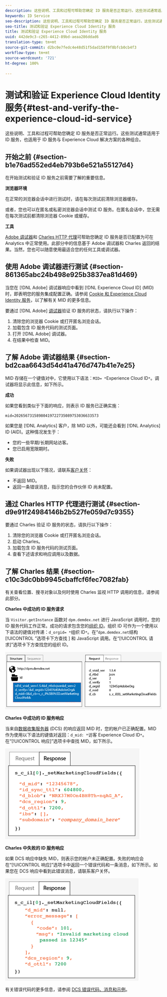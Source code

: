 ```yaml
---
description: 这些说明、工具和过程可帮助您确定 ID 服务是否正常运行。这些测试通常适用于 ID 服务，也适用于 ID 服务与 Experience Cloud 解决方案的各种组合。
keywords: ID Service
seo-description: 这些说明、工具和过程可帮助您确定 ID 服务是否正常运行。这些测试通常适用于 ID 服务，也适用于 ID 服务与 Experience Cloud 解决方案的各种组合。
seo-title: 测试和验证 Experience Cloud Identity 服务
title: 测试和验证 Experience Cloud Identity 服务
uuid: 442de9c3-c265-4412-89bd-aeaa286ddad6
translation-type: tm+mt
source-git-commit: d2bc0e7fedc4e48d51f5dad158f9f8bfcb0cb4f3
workflow-type: tm+mt
source-wordcount: '721'
ht-degree: 100%

---
```



# 测试和验证 Experience Cloud Identity 服务{#test-and-verify-the-experience-cloud-id-service}

这些说明、工具和过程可帮助您确定 ID 服务是否正常运行。这些测试通常适用于 ID 服务，也适用于 ID 服务与 Experience Cloud 解决方案的各种组合。

## 开始之前 {#section-b1e76ad552ed4eb793b6e521a55127d4}

在开始测试和验证 ID 服务之前需要了解的重要信息。

**浏览器环境**

在正常的浏览器会话中进行测试时，请在每次测试前清除浏览器缓存。

或者，您也可以在匿名或私密浏览器会话中测试 ID 服务。在匿名会话中，您无需在每次测试前都清除浏览器 Cookie 或缓存。

**工具**

[Adobe 调试器](https://docs.adobe.com/content/help/zh-Hans/analytics/implementation/validate/debugger.html)和 [Charles HTTP 代理](https://www.charlesproxy.com/)可帮助您确定 ID 服务是否已配置为可在 Analytics 中正常使用。此部分中的信息基于 Adobe 调试器和 Charles 返回的结果。当然，您也可以随意使用最适合您的任何工具或调试器。

## 使用 Adobe 调试器进行测试 {#section-861365abc24b498e925b3837ea81d469}

当您在 [!DNL Adobe] 调试器响应中看到 [!DNL Experience Cloud ID] (MID) 时，即表明您的服务集成配置正确。请参阅 [Cookie 和 Experience Cloud Identity 服务](../introduction/cookies.md)，以了解有关 MID 的更多信息。

要通过 [!DNL Adobe] [调试器](https://docs.adobe.com/content/help/zh-Hans/analytics/implementation/validate/debugger.html)验证 ID 服务的状态，请执行以下操作：

1. 清除您的浏览器 Cookie 或打开匿名浏览会话。
1. 加载包含 ID 服务代码的测试页面。
1. 打开 [!DNL Adobe] 调试器。
1. 在结果中检查 MID。

## 了解 Adobe 调试器结果 {#section-bd2caa6643d54d41a476d747b41e7e25}

MID 存储在一个键值对中，它使用以下语法：`MID= *`Experience Cloud ID`*`。调试器将显示此信息，如下所示。

**成功**

如果您看到类似于下面的响应，则表示 ID 服务已正确实施：

```
mid=20265673158980419722735089753036633573
```

如果您是 [!DNL Analytics] 客户，除 MID 以外，可能还会看到 [!DNL Analytics] ID (AID)。这种情况发生于：

* 您的一些早期/长期网站访客。
* 您已启用宽限期时。

**失败**

如果调试器出现以下情况，请联系[客户关怀](https://helpx.adobe.com/cn/marketing-cloud/contact-support.html)：

* 不返回 MID。
* 返回一条错误消息，指示您的合作伙伴 ID 尚未配置。

## 通过 Charles HTTP 代理进行测试 {#section-d9e91f24984146b2b527fe059d7c9355}

要通过 Charles 验证 ID 服务的状态，请执行以下操作：

1. 清除您的浏览器 Cookie 或打开匿名浏览会话。
1. 启动 Charles。
1. 加载包含 ID 服务代码的测试页面。
1. 查看下述请求和响应调用以及数据。

## 了解 Charles 结果 {#section-c10c3dc0bb9945cbaffcf6fec7082fab}

有关查看位置、搜寻对象以及何时使用 Charles 监视 HTTP 调用的信息，请参阅此部分。

**Charles 中成功的 ID 服务请求**

当 `Visitor.getInstance` 函数对 `dpm.demdex.net` 进行 JavaScript 调用时，您的 ID 服务代码工作正常。成功的请求包含您的[组织 ID](../reference/requirements.md#section-a02f537129a64ffbb690d5738d360c26)。组织 ID 可作为一个使用以下语法的键值对传递：`d_orgid= *`组织 ID`*`。在“`dpm.demdex.net`结构[!UICONTROL ”选项卡下方查找 ] 和 JavaScript 调用。在“[!UICONTROL 请求]”选项卡下方查找您的组织 ID。

![](assets/charles_request.png)

**Charles 中成功的 ID 服务响应**

当来自[数据收集服务器](https://docs.adobe.com/content/help/zh-Hans/audience-manager/user-guide/reference/system-components/components-data-collection.html) (DCS) 的响应返回 MID 时，您的帐户已正确配置。MID 作为使用以下语法的键值对返回：`d_mid: *`访客 Experience Cloud ID`*`。在“[!UICONTROL 响应]”选项卡中查找 MID，如下所示。

![](assets/charles_response_success.png)

**Charles 中失败的 ID 服务响应**

如果 DCS 响应中缺失 MID，则表示您的帐户未正确配置。失败的响应会在“[!UICONTROL 响应]”选项卡中返回一个错误代码和一条消息，如下所示。如果您在 DCS 响应中看到此错误消息，请联系客户关怀。

![](assets/charles_response_unsuccessful.png)

有关错误代码的更多信息，请参阅 [DCS 错误代码、消息和示例](https://docs.adobe.com/content/help/zh-Hans/audience-manager/user-guide/api-and-sdk-code/dcs/dcs-api-reference/dcs-error-codes.html)。
